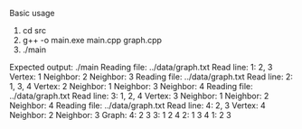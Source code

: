 Basic usage 
  1) cd src
  2) g++ -o main.exe main.cpp graph.cpp
  3) ./main

Expected output: 
  ./main
Reading file: ../data/graph.txt
Read line: 1: 2, 3
Vertex: 1
Neighbor: 2
Neighbor: 3
Reading file: ../data/graph.txt
Read line:    2: 1, 3, 4
Vertex: 2
Neighbor: 1
Neighbor: 3
Neighbor: 4
Reading file: ../data/graph.txt
Read line:    3: 1, 2, 4
Vertex: 3
Neighbor: 1
Neighbor: 2
Neighbor: 4
Reading file: ../data/graph.txt
Read line:    4: 2, 3
Vertex: 4
Neighbor: 2
Neighbor: 3
Graph:
4: 2 3
3: 1 2 4
2: 1 3 4
1: 2 3
